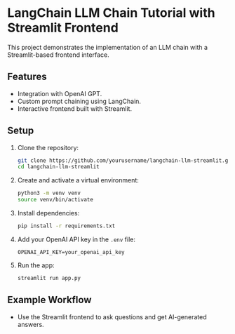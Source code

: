 # LangChain LLM Chain Tutorial with Streamlit Frontend

This project demonstrates the implementation of an LLM chain with a Streamlit-based frontend interface.

## Features
- Integration with OpenAI GPT.
- Custom prompt chaining using LangChain.
- Interactive frontend built with Streamlit.

## Setup
1. Clone the repository:
   ```bash
   git clone https://github.com/yourusername/langchain-llm-streamlit.git
   cd langchain-llm-streamlit
   ```

2. Create and activate a virtual environment:
   ```bash
   python3 -m venv venv
   source venv/bin/activate
   ```

3. Install dependencies:
   ```bash
   pip install -r requirements.txt
   ```

4. Add your OpenAI API key in the `.env` file:
   ```
   OPENAI_API_KEY=your_openai_api_key
   ```

5. Run the app:
   ```bash
   streamlit run app.py
   ```

## Example Workflow
- Use the Streamlit frontend to ask questions and get AI-generated answers.
